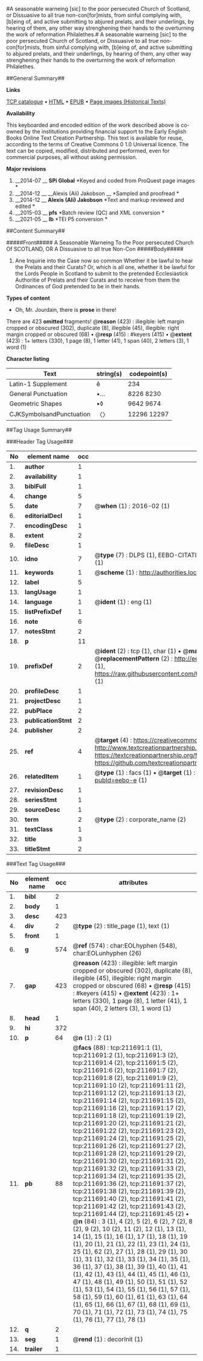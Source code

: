 #A seasonable warneing [sic] to the poor persecuted Church of Scotland, or Dissuasive to all true non-con[for]mists, from sinful complying with, [b]eing of, and active submitting to abjured prelats, and their underlings, by hearing of them, any other way strenghening their hands to the overturning the work of reformation Philalethes.#
A seasonable warneing [sic] to the poor persecuted Church of Scotland, or Dissuasive to all true non-con[for]mists, from sinful complying with, [b]eing of, and active submitting to abjured prelats, and their underlings, by hearing of them, any other way strenghening their hands to the overturning the work of reformation Philalethes.

##General Summary##

**Links**

[TCP catalogue](http://www.ota.ox.ac.uk/tcp/)  • 
[HTML](http://tei.it.ox.ac.uk/tcp/Texts-HTML/free/B43/B43944.html)  • 
[EPUB](http://tei.it.ox.ac.uk/tcp/Texts-EPUB/free/B43/B43944.epub) • 
[Page images (Historical Texts)](https://historicaltexts.jisc.ac.uk/eebo-690986726e)

**Availability**

This keyboarded and encoded edition of the work described above is co-owned by the
    institutions providing financial support to the Early English Books Online Text Creation
    Partnership. This text is available for reuse, according to the terms of  Creative Commons 0 1.0 Universal
    licence. The text can be copied, modified, distributed and performed, even for commercial
    purposes, all without asking permission.

**Major revisions**

1. __2014-07 __ __SPi Global__ *Keyed and coded from ProQuest page images *
1. __2014-12 __ __Alexis (Ali) Jakobson __ *Sampled and proofread *
1. __2014-12 __ __Alexis (Ali) Jakobson__ *Text and markup reviewed and edited *
1. __2015-03 __ __pfs__ *Batch review (QC) and XML conversion *
1. __2021-05 __ __lb__ *TEI P5 conversion *

##Content Summary##

#####Front#####
A Seasonable Warneing To the Poor persecuted Church Of SCOTLAND, OR A Dissuasive to all true Non-Con
#####Body#####

1. Ane Inquirie into the Case now so common Whether it be lawful to hear the Prelats and their Curats? Or, which is all one, whether it be lawful for the Lords People in Scotland to submit to the pretended Ecclesiastick Authoritie of Prelats and their Curats and to receive from them the Ordinances of God pretended to be in their hands.

**Types of content**

  * Oh, Mr. Jourdain, there is **prose** in there!

There are 423 **omitted** fragments! 
 @__reason__ (423) : illegible: left margin cropped or obscured (302), duplicate (8), illegible (45), illegible: right margin cropped or obscured (68)  •  @__resp__ (415) : #keyers (415)  •  @__extent__ (423) : 1+ letters (330), 1 page (8), 1 letter (41), 1 span (40), 2 letters (3), 1 word (1)

**Character listing**


|Text|string(s)|codepoint(s)|
|---|---|---|
|Latin-1 Supplement|ê|234|
|General Punctuation|•…|8226 8230|
|Geometric Shapes|▪◊|9642 9674|
|CJKSymbolsandPunctuation|〈〉|12296 12297|

##Tag Usage Summary##

###Header Tag Usage###

|No|element name|occ|attributes|
|---|---|---|---|
|1.|__author__|1||
|2.|__availability__|1||
|3.|__biblFull__|1||
|4.|__change__|5||
|5.|__date__|7| @__when__ (1) : 2016-02 (1)|
|6.|__editorialDecl__|1||
|7.|__encodingDesc__|1||
|8.|__extent__|2||
|9.|__fileDesc__|1||
|10.|__idno__|7| @__type__ (7) : DLPS (1), EEBO-CITATION (1), VID (1), EEBO-PROQUEST (1), OCLC (2), STC (1)|
|11.|__keywords__|1| @__scheme__ (1) : http://authorities.loc.gov/ (1)|
|12.|__label__|5||
|13.|__langUsage__|1||
|14.|__language__|1| @__ident__ (1) : eng (1)|
|15.|__listPrefixDef__|1||
|16.|__note__|6||
|17.|__notesStmt__|2||
|18.|__p__|11||
|19.|__prefixDef__|2| @__ident__ (2) : tcp (1), char (1)  •  @__matchPattern__ (2) : ([0-9\-]+):([0-9IVX]+) (1), (.+) (1)  •  @__replacementPattern__ (2) : http://eebo.chadwyck.com/downloadtiff?vid=$1&page=$2 (1), https://raw.githubusercontent.com/textcreationpartnership/Texts/master/tcpchars.xml#$1 (1)|
|20.|__profileDesc__|1||
|21.|__projectDesc__|1||
|22.|__pubPlace__|2||
|23.|__publicationStmt__|2||
|24.|__publisher__|2||
|25.|__ref__|4| @__target__ (4) : https://creativecommons.org/publicdomain/zero/1.0/ (1), http://www.textcreationpartnership.org/docs/. (1), https://textcreationpartnership.org/faq/#faq05 (1), https://github.com/textcreationpartnership (1)|
|26.|__relatedItem__|1| @__type__ (1) : facs (1)  •  @__target__ (1) : https://data.historicaltexts.jisc.ac.uk/view?pubId=eebo-e (1)|
|27.|__revisionDesc__|1||
|28.|__seriesStmt__|1||
|29.|__sourceDesc__|1||
|30.|__term__|2| @__type__ (2) : corporate_name (2)|
|31.|__textClass__|1||
|32.|__title__|3||
|33.|__titleStmt__|2||


###Text Tag Usage###

|No|element name|occ|attributes|
|---|---|---|---|
|1.|__bibl__|2||
|2.|__body__|1||
|3.|__desc__|423||
|4.|__div__|2| @__type__ (2) : title_page (1), text (1)|
|5.|__front__|1||
|6.|__g__|574| @__ref__ (574) : char:EOLhyphen (548), char:EOLunhyphen (26)|
|7.|__gap__|423| @__reason__ (423) : illegible: left margin cropped or obscured (302), duplicate (8), illegible (45), illegible: right margin cropped or obscured (68)  •  @__resp__ (415) : #keyers (415)  •  @__extent__ (423) : 1+ letters (330), 1 page (8), 1 letter (41), 1 span (40), 2 letters (3), 1 word (1)|
|8.|__head__|1||
|9.|__hi__|372||
|10.|__p__|64| @__n__ (1) : 2 (1)|
|11.|__pb__|88| @__facs__ (88) : tcp:211691:1 (1), tcp:211691:2 (1), tcp:211691:3 (2), tcp:211691:4 (2), tcp:211691:5 (2), tcp:211691:6 (2), tcp:211691:7 (2), tcp:211691:8 (2), tcp:211691:9 (2), tcp:211691:10 (2), tcp:211691:11 (2), tcp:211691:12 (2), tcp:211691:13 (2), tcp:211691:14 (2), tcp:211691:15 (2), tcp:211691:16 (2), tcp:211691:17 (2), tcp:211691:18 (2), tcp:211691:19 (2), tcp:211691:20 (2), tcp:211691:21 (2), tcp:211691:22 (2), tcp:211691:23 (2), tcp:211691:24 (2), tcp:211691:25 (2), tcp:211691:26 (2), tcp:211691:27 (2), tcp:211691:28 (2), tcp:211691:29 (2), tcp:211691:30 (2), tcp:211691:31 (2), tcp:211691:32 (2), tcp:211691:33 (2), tcp:211691:34 (2), tcp:211691:35 (2), tcp:211691:36 (2), tcp:211691:37 (2), tcp:211691:38 (2), tcp:211691:39 (2), tcp:211691:40 (2), tcp:211691:41 (2), tcp:211691:42 (2), tcp:211691:43 (2), tcp:211691:44 (2), tcp:211691:45 (2)  •  @__n__ (84) : 3 (1), 4 (2), 5 (2), 6 (2), 7 (2), 8 (2), 9 (2), 10 (2), 11 (2), 12 (1), 13 (1), 14 (1), 15 (1), 16 (1), 17 (1), 18 (1), 19 (1), 20 (1), 21 (1), 22 (1), 23 (1), 24 (1), 25 (1), 62 (2), 27 (1), 28 (1), 29 (1), 30 (1), 31 (1), 32 (1), 33 (1), 34 (1), 35 (1), 36 (1), 37 (1), 38 (1), 39 (1), 40 (1), 41 (1), 42 (1), 43 (1), 44 (1), 45 (1), 46 (1), 47 (1), 48 (1), 49 (1), 50 (1), 51 (1), 52 (1), 53 (1), 54 (1), 55 (1), 56 (1), 57 (1), 58 (1), 59 (1), 60 (1), 61 (1), 63 (1), 64 (1), 65 (1), 66 (1), 67 (1), 68 (1), 69 (1), 70 (1), 71 (1), 72 (1), 73 (1), 74 (1), 75 (1), 76 (1), 77 (1), 78 (1)|
|12.|__q__|2||
|13.|__seg__|1| @__rend__ (1) : decorInit (1)|
|14.|__trailer__|1||
